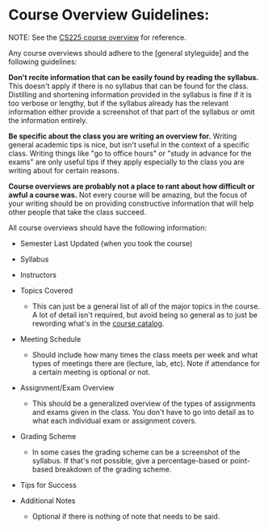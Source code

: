 # Course Overview Guidelines:

NOTE: See the [CS225 course overview](https://github.com/mersaults/uiuc-cs-wiki/blob/main/guide/courseoverviews/cs225.md) for reference.

Any course overviews should adhere to the [general styleguide] and the following guidelines:

**Don't recite information that can be easily found by reading the syllabus.** This doesn't apply if there is no syllabus that can be found for the class. Distilling
and shortening information provided in the syllabus is fine if it is too verbose or lengthy, but if the syllabus already has the relevant information either provide
a screenshot of that part of the syllabus or omit the information entirely.

**Be specific about the class you are writing an overview for.** Writing general academic tips is nice, but isn't useful in the context of a specific class.
Writing things like "go to office hours" or "study in advance for the exams" are only useful tips if they apply especially to the class you are writing about
for certain reasons.

**Course overviews are probably not a place to rant about how difficult or awful a course was.** Not every course will be amazing, but the focus of your writing should be on
providing constructive information that will help other people that take the class succeed.

All course overviews should have the following information:

* Semester Last Updated (when you took the course)

* Syllabus

* Instructors

* Topics Covered
  * This can just be a general list of all of the major topics in the course. A lot of detail isn't required, but avoid being so general as to just be rewording what's in 
  the [course catalog](http://catalog.illinois.edu/courses-of-instruction/cs/).
  
* Meeting Schedule
  * Should include how many times the class meets per week and what types of meetings there are (lecture, lab, etc). Note if attendance for a certain meeting is optional
  or not.
  
* Assignment/Exam Overview
  * This should be a generalized overview of the types of assignments and exams given in the class. You don't have to go into detail as to what each individual exam or
  assignment covers.

* Grading Scheme
  * In some cases the grading scheme can be a screenshot of the syllabus. If that's not possible, give a percentage-based or point-based breakdown of the grading scheme.

* Tips for Success

* Additional Notes
  * Optional if there is nothing of note that needs to be said.
 
